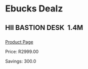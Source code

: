 
# Ebucks Dealz
## HII BASTION DESK  1.4M
[Product Page](https://www.ebucks.com/web/shop/productSelected.do?prodId=1129501602&catId=1130195724)

Price: R2999.00

Savings: 300.0


	